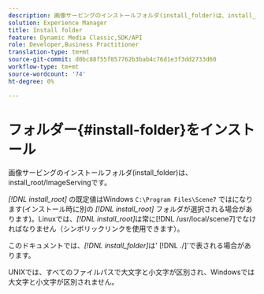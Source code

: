 ```yaml
---
description: 画像サービングのインストールフォルダ(install_folder)は、install_root/ImageServingです。
solution: Experience Manager
title: Install folder
feature: Dynamic Media Classic,SDK/API
role: Developer,Business Practitioner
translation-type: tm+mt
source-git-commit: d0bc88f55f857762b3bab4c76d1e3f3dd2733d60
workflow-type: tm+mt
source-wordcount: '74'
ht-degree: 0%

---
```



# フォルダー{#install-folder}をインストール

画像サービングのインストールフォルダ(install_folder)は、install_root/ImageServingです。

*[!DNL install_root]* の既定値はWindows `C:\Program Files\Scene7` ではになります(インストール時に別の *[!DNL install_root]* フォルダが選択される場合があります)。Linuxでは、*[!DNL install_root]*&#x200B;は常に[!DNL /usr/local/scene7]でなければなりません（シンボリックリンクを使用できます）。

このドキュメントでは、*[!DNL install_folder]*&#x200B;は&#39; [!DNL ./]&#39;で表される場合があります。

UNIXでは、すべてのファイルパスで大文字と小文字が区別され、Windowsでは大文字と小文字が区別されません。
